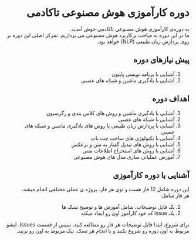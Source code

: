 <div dir="rtl" align='right'>

# دوره کارآموزی هوش مصنوعی تاکادمی
  
به دوره‌ی کارآموزی هوش مصنوعی تاکادمی خوش آمدید.     
 ما در این دوره به مباحث پرکاربرد هوش مصنوعی می پردازیم. تمرکز اصلی این دوره بر روی پردازش زبان طبیعی (NLP) خواهد بود.
  
  ## پیش نیازهای دوره
  1. آشنایی با برنامه نویسی پایتون
  2. آشنایی با یادگیری ماشین و شبکه های عصبی
  
  ## اهداف دوره
  1. آشنایی با یادگیری ماشین و روش های کلاس بندی و رگرسیون
  2. آشنایی با شبکه های عصبی 
  3. آشنایی با پردازش زبان طبیعی با روش های یادگیری ماشین و شبکه های عصبی
  4. آشنایی با تکنولوژی های ساخت چت بات
  5. آشنایی با روش های تبدیل گفتار به متن و برعکس
  6. آشنایی با روش های استخراج اطلاعات متنی
  7. آموزش عملیاتی سازی مدل های هوش مصنوعی
  
 ##  آشنایی با دوره کارآموزی
  این دوره شامل 12 فاز هست و توی هر فاز، پروژه ی عملی مختلفی انجام میشه.     
  هر فاز شامل:
  1. یک فایل توضیحات، شامل آموزش ها و توضیح تسک ها
  2. یک issue که خود کارآموز اون رو ایجاد میکنه

  برای شروع، ابتدا فایل توضیحات هر فاز رو مطالعه کنید، سپس از قسمت Issues، ایشو مربوط به اون دوره رو شروع بکنید و با انجام هر تسک، تیک مربوط به اون رو بزنید.
